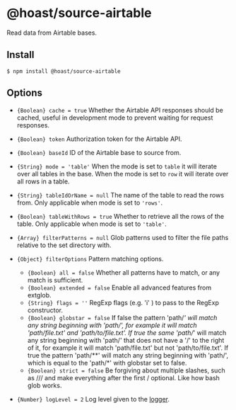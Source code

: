 # @hoast/source-airtable

Read data from Airtable bases.

## Install

```
$ npm install @hoast/source-airtable
```

## Options

- `{Boolean} cache = true` Whether the Airtable API responses should be cached, useful in development mode to prevent waiting for request responses.
- `{Boolean} token` Authorization token for the Airtable API.
- `{Boolean} baseId` ID of the Airtable base to source from.
- `{String} mode = 'table'` When the mode is set to `table` it will iterate over all tables in the base. When the mode is set to `row` it will iterate over all rows in a table.
- `{String} tableIdOrName = null` The name of the table to read the rows from. Only applicable when mode is set to `'rows'`.
- `{Boolean} tableWithRows = true` Whether to retrieve all the rows of the table. Only applicable when mode is set to `'table'`.
- `{Array} filterPatterns = null` Glob patterns used to filter the file paths relative to the set directory with.
- `{Object} filterOptions` Pattern matching options.
  - `{Boolean} all = false` Whether all patterns have to match, or any match is sufficient.
  - `{Boolean} extended = false` Enable all advanced features from extglob.
  - `{String} flags = ''` RegExp flags (e.g. 'i' ) to pass to the RegExp constructor.
  - `{Boolean} globstar = false` If false the pattern 'path/*' will match any string beginning with 'path/', for example it will match 'path/file.txt' and 'path/to/file.txt'. If true the same 'path/*' will match any string beginning with 'path/' that does not have a '/' to the right of it, for example it will match 'path/file.txt' but not 'path/to/file.txt'. If true the pattern 'path/**' will match any string beginning with 'path/', which is equal to the 'path/*' with globstar set to false.
  - `{Boolean} strict = false` Be forgiving about multiple slashes, such as /// and make everything after the first / optional. Like how bash glob works.

- `{Number} logLevel = 2` Log level given to the [logger](https://github.com/hoast/hoast/tree/main/packages/utils#logger.js).
